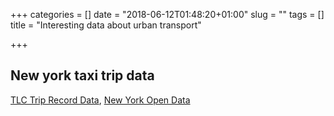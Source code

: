 +++
categories = []
date = "2018-06-12T01:48:20+01:00"
slug = ""
tags = []
title = "Interesting data about urban transport"

+++
## New york taxi trip data

[TLC Trip Record Data](http://www.nyc.gov/html/tlc/html/about/trip_record_data.shtml), [New York Open Data](https://data.cityofnewyork.us/Transportation/2016-Green-Taxi-Trip-Data/fw4n-6ehm)